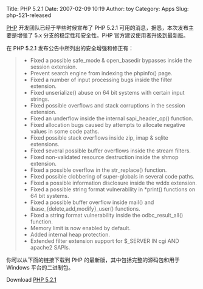 Title: PHP 5.2.1
Date: 2007-02-09 10:19
Author: toy
Category: Apps
Slug: php-521-released

[PHP](http://www.php.net/) 开发团队已经于早些时候宣布了 PHP 5.2.1
可用的消息，据悉，本次发布主要是增强了 5.x 分支的稳定性和安全性。PHP
官方建议使用者升级到最新版。

在 PHP 5.2.1 发布公告中所列出的安全增强和修正有：

> * Fixed a possible safe\_mode & open\_basedir bypasses inside the
> session extension.  
>  * Prevent search engine from indexing the phpinfo() page.  
>  * Fixed a number of input processing bugs inside the filter
> extension.  
>  * Fixed unserialize() abuse on 64 bit systems with certain input
> strings.  
>  * Fixed possible overflows and stack corruptions in the session
> extension.  
>  * Fixed an underflow inside the internal sapi\_header\_op()
> function.  
>  * Fixed allocation bugs caused by attempts to allocate negative
> values in some code paths.  
>  * Fixed possible stack overflows inside zip, imap & sqlite
> extensions.  
>  * Fixed several possible buffer overflows inside the stream
> filters.  
>  * Fixed non-validated resource destruction inside the shmop
> extension.  
>  * Fixed a possible overflow in the str\_replace() function.  
>  * Fixed possible clobbering of super-globals in several code paths.  
>  * Fixed a possible information disclosure inside the wddx
> extension.  
>  * Fixed a possible string format vulnerability in *print()
> functions on 64 bit systems.  
>  * Fixed a possible buffer overflow inside mail() and
> ibase\_{delete,add,modify}\_user() functions.  
>  * Fixed a string format vulnerability inside the odbc\_result\_all()
> function.  
>  * Memory limit is now enabled by default.  
>  * Added internal heap protection.  
>  * Extended filter extension support for $\_SERVER IN cgi AND
> apache2 SAPIs.

你可以从下面的链接下载到 PHP 的最新版，其中包括完整的源码包和用于
Windows 平台的二进制包。

Download [PHP 5.2.1](http://www.php.net/downloads.php)
